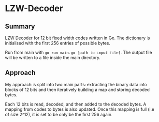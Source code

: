 # LZW-Decoder
## Summary
LZW Decoder for 12 bit fixed width codes written in Go. The dictionary is initialised with the first 256 entries of possible bytes.

Run from main with `go run main.go [path to input file]`. The output file will be written to a file inside the main directory.


## Approach
My approach is split into two main parts: extracting the binary data into blocks of 12 bits and then iteratively building a map and storing decoded bytes. 

Each 12 bits is read, decoded, and then added to the decoded bytes. A mapping from codes to bytes is also updated. Once this mapping is full (i.e of size 2^12), it is set to be only be the first 256 again.
